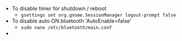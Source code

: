 
- To disable timer for shutdown / reboot
  - `gsettings set org.gnome.SessionManager logout-prompt false`
- To disable auto ON bluetooth 'AutoEnable=false'
  - `sudo nano /etc/bluetooth/main.conf`
- 
